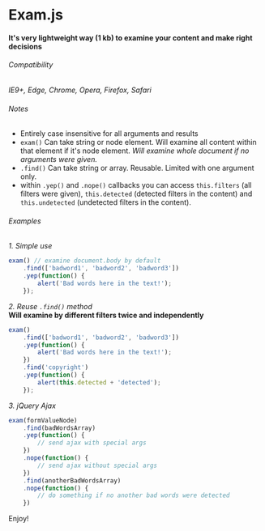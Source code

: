 # Exam.js
#### It's very lightweight way (1 kb) to examine your content and make right decisions  

###### Compatibility  
*IE9+, Edge, Chrome, Opera, Firefox, Safari*

###### Notes  
- Entirely case insensitive for all arguments and results
- `exam()` Can take string or node element. Will examine all content within that element if it's node element. *Will examine whole document if no arguments were given.*
- `.find()` Can take string or array. Reusable. Limited with one argument only.
- within `.yep()` and `.nope()` callbacks you can access `this.filters` (all filters were given), `this.detected` (detected filters in the content) and `this.undetected` (undetected filters in the content).

###### Examples

*1. Simple use*
```javascript
exam() // examine document.body by default
	.find(['badword1', 'badword2', 'badword3']) 
	.yep(function() {
		alert('Bad words here in the text!');
	});
```

*2. Reuse `.find()` method*  
**Will examine by different filters twice and independently**
```javascript
exam()
	.find(['badword1', 'badword2', 'badword3']) 
	.yep(function() {
		alert('Bad words here in the text!');
	})
	.find('copyright')
	.yep(function() {
		alert(this.detected + 'detected');
	});
```

*3. jQuery Ajax*
```javascript
exam(formValueNode)
	.find(badWordsArray)
	.yep(function() {
		// send ajax with special args
	})
	.nope(function() {
		// send ajax without special args
	})
	.find(anotherBadWordsArray)
	.nope(function() {
		// do something if no another bad words were detected
	})
```

Enjoy!